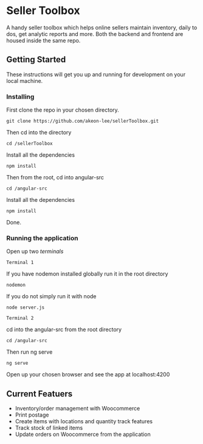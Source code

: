 # Seller Toolbox
A handy seller toolbox which helps online sellers maintain inventory, daily to dos, get analytic reports and more. Both the backend and frontend are housed inside the same repo.

## Getting Started

These instructions will get you up and running for development on your local machine.

### Installing

First clone the repo in your chosen directory.

```
git clone https://github.com/akeon-lee/sellerToolbox.git
```

Then cd into the directory

```
cd /sellerToolbox
```

Install all the dependencies

```
npm install
```

Then from the root, cd into angular-src

```
cd /angular-src
```

Install all the dependencies

```
npm install
```

Done.

### Running the application

Open up two *terminals*

`Terminal 1`

If you have nodemon installed globally run it in the root directory

```
nodemon
```

If you do not simply run it with node

```
node server.js
```

`Terminal 2`

cd into the angular-src from the root directory

```
cd /angular-src
```

Then run ng serve

```
ng serve
```

Open up your chosen browser and see the app at localhost:4200

## Current Featuers

- Inventory/order management with Woocommerce
- Print postage
- Create items with locations and quantity track features
- Track stock of linked items
- Update orders on Woocommerce from the application
